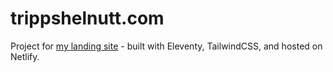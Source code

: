 # trippshelnutt.com
Project for [my landing site](https://trippshelnutt.com) - built with Eleventy, TailwindCSS, and hosted on Netlify.
